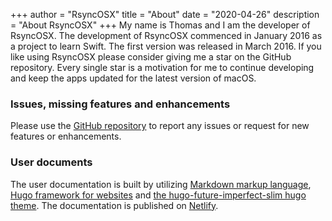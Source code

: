 +++
author = "RsyncOSX"
title = "About"
date = "2020-04-26"
description = "About RsyncOSX"
+++
My name is Thomas and I am the developer of RsyncOSX. The development of RsyncOSX commenced in January 2016 as a project to learn Swift. The first version was released in March 2016. If you like using RsyncOSX please consider giving me a star on the GitHub repository. Every single star is a motivation for me to continue developing and keep the apps updated for the latest version of macOS.

### Issues, missing features and enhancements

Please use the [GitHub repository](https://github.com/rsyncOSX/RsyncOSX) to report any issues or request for new features or enhancements.

### User documents

The user documentation is built by utilizing [Markdown markup language](https://en.wikipedia.org/wiki/Markdown), [Hugo framework for websites](https://gohugo.io/)  and [the hugo-future-imperfect-slim hugo theme](https://github.com/pacollins/hugo-future-imperfect-slim). The documentation is published on [Netlify](https://www.netlify.com/).
